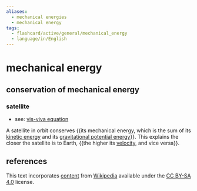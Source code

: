 ```yaml
---
aliases:
  - mechanical energies
  - mechanical energy
tags:
  - flashcard/active/general/mechanical_energy
  - language/in/English
---
```


# mechanical energy

## conservation of mechanical energy

### satellite

- see: [vis-viva equation](vis-viva%20equation.md)

A satellite in orbit conserves {{its mechanical energy, which is the sum of its [kinetic energy](kinetic%20energy.md) and its [gravitational potential energy](gravitational%20energy.md)}}. This explains the closer the satellite is to Earth, {{the higher its [velocity](velocity.md), and vice versa}}.

## references

This text incorporates [content](https://en.wikipedia.org/wiki/mechanical_energy) from [Wikipedia](Wikipedia.md) available under the [CC BY-SA 4.0](https://creativecommons.org/licenses/by-sa/4.0/) license.
